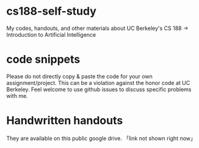 # cs188-self-study
My codes, handouts, and other materials about UC Berkeley's CS 188 -> Introduction to Artificial Intelligence

# code snippets
Please do not directly copy & paste the code for your own assignment/project. This can be a violation against the honor code at UC Berkeley.
Feel welcome to use github issues to discuss specific problems with me.

# Handwritten handouts
They are available on this public google drive. 「link not shown right now」
